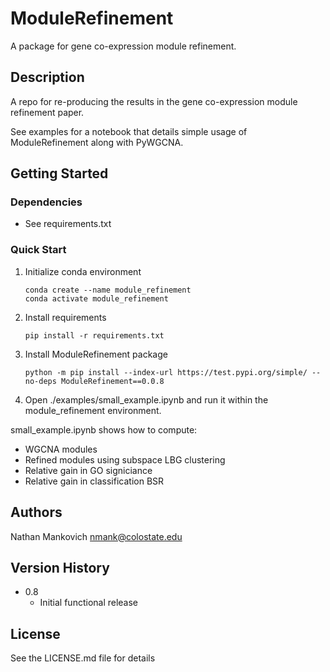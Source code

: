 # ModuleRefinement

A package for gene co-expression module refinement.

## Description

A repo for re-producing the results in the gene co-expression module refinement paper.

See examples for a notebook that details simple usage of ModuleRefinement along with PyWGCNA. 

## Getting Started

### Dependencies

* See requirements.txt


### Quick Start

1. Initialize conda environment
    ```
    conda create --name module_refinement
    conda activate module_refinement
    ```
2. Install requirements
    ```
    pip install -r requirements.txt
    ```
3. Install ModuleRefinement package
    ```
    python -m pip install --index-url https://test.pypi.org/simple/ --no-deps ModuleRefinement==0.0.8
    ```
4. Open ./examples/small_example.ipynb and run it within the module_refinement environment.

small_example.ipynb shows how to compute:
* WGCNA modules
* Refined modules using subspace LBG clustering
* Relative gain in GO signiciance
* Relative gain in classification BSR

<!-- ### Executing program

* How to run the program
* Step-by-step bullets
```
code blocks for commands
```

## Help

Any advise for common problems or issues.
```
command to run if program contains helper info
``` -->

## Authors

Nathan Mankovich
nmank@colostate.edu

## Version History

* 0.8
    * Initial functional release

## License

See the LICENSE.md file for details

<!-- ## Acknowledgments

Inspiration, code snippets, etc.
* [awesome-readme](https://github.com/matiassingers/awesome-readme)
* [PurpleBooth](https://gist.github.com/PurpleBooth/109311bb0361f32d87a2)
* [dbader](https://github.com/dbader/readme-template)
* [zenorocha](https://gist.github.com/zenorocha/4526327)
* [fvcproductions](https://gist.github.com/fvcproductions/1bfc2d4aecb01a834b46) -->